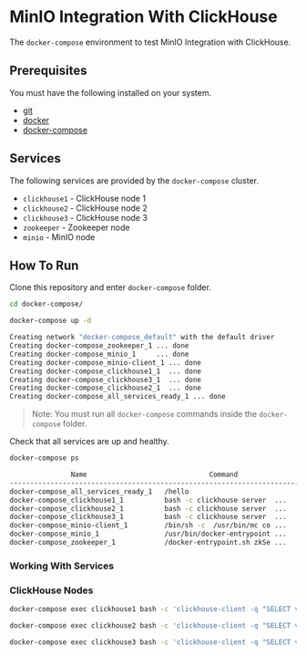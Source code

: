 # MinIO Integration With ClickHouse

The `docker-compose` environment to test MinIO Integration with ClickHouse.

## Prerequisites

You must have the following installed on your system.

* [git]
* [docker]
* [docker-compose]

## Services

The following services are provided by the `docker-compose` cluster.

* `clickhouse1` - ClickHouse node 1
* `clickhouse2` - ClickHouse node 2
* `clickhouse3` - ClickHouse node 3
* `zookeeper` - Zookeeper node
* `minio` - MinIO node

## How To Run

Clone this repository and enter `docker-compose` folder.

```bash
cd docker-compose/
```

```bash
docker-compose up -d
```

```bash
Creating network "docker-compose_default" with the default driver
Creating docker-compose_zookeeper_1 ... done
Creating docker-compose_minio_1     ... done
Creating docker-compose_minio-client_1 ... done
Creating docker-compose_clickhouse1_1  ... done
Creating docker-compose_clickhouse3_1  ... done
Creating docker-compose_clickhouse2_1  ... done
Creating docker-compose_all_services_ready_1 ... done
```

> Note: You must run all `docker-compose` commands inside the `docker-compose` folder.

Check that all services are up and healthy.

 ```bash
docker-compose ps
```

```bash
               Name                              Command                  State                    Ports              
----------------------------------------------------------------------------------------------------------------------
docker-compose_all_services_ready_1   /hello                           Exit 0                                         
docker-compose_clickhouse1_1          bash -c clickhouse server  ...   Up (healthy)   8123/tcp, 9000/tcp, 9009/tcp    
docker-compose_clickhouse2_1          bash -c clickhouse server  ...   Up (healthy)   8123/tcp, 9000/tcp, 9009/tcp    
docker-compose_clickhouse3_1          bash -c clickhouse server  ...   Up (healthy)   8123/tcp, 9000/tcp, 9009/tcp    
docker-compose_minio-client_1         /bin/sh -c  /usr/bin/mc co ...   Exit 0                                         
docker-compose_minio_1                /usr/bin/docker-entrypoint ...   Up (healthy)   9000/tcp, 0.0.0.0:9001->9001/tcp
docker-compose_zookeeper_1            /docker-entrypoint.sh zkSe ...   Up (healthy)   2181/tcp, 2888/tcp, 3888/tcp    
```

### Working With Services

### ClickHouse Nodes

```bash
docker-compose exec clickhouse1 bash -c 'clickhouse-client -q "SELECT version()"'
```

```bash
docker-compose exec clickhouse2 bash -c 'clickhouse-client -q "SELECT version()"'
```

```bash
docker-compose exec clickhouse3 bash -c 'clickhouse-client -q "SELECT version()"'
```

[git]: https://git-scm.com/
[docker]: https://www.docker.com/
[docker-compose]: https://docs.docker.com/compose/
